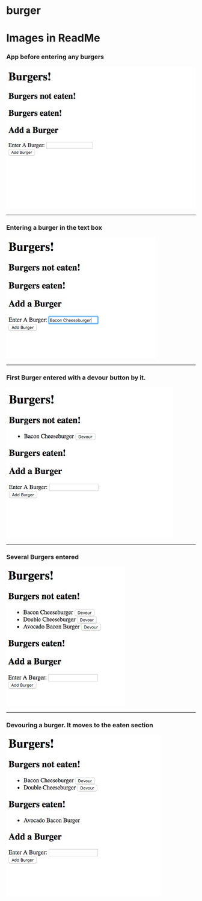 # burger

# Images in ReadMe

<h3>App before entering any burgers</h3>

![](images/noBurgersEntered.JPG)

<hr>

<h3>Entering a burger in the text box</h3>

![](images/enteringBurger.JPG)
<hr>

<h3>First Burger entered with a devour button by it.</h3>

![](images/burgerEntered.JPG)

<hr>

<h3>Several Burgers entered</h3>

![](images/burgersEntered.JPG)

<hr>

<h3>Devouring a burger. It moves to the eaten section</h3>

![](images/burgerDevoured.JPG)
